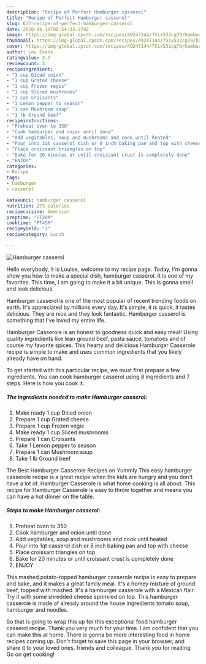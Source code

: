```yaml
---
description: "Recipe of Perfect Hamburger casserol"
title: "Recipe of Perfect Hamburger casserol"
slug: 677-recipe-of-perfect-hamburger-casserol
date: 2020-06-19T00:54:33.979Z
image: https://img-global.cpcdn.com/recipes/49247144/751x532cq70/hamburger-casserol-recipe-main-photo.jpg
thumbnail: https://img-global.cpcdn.com/recipes/49247144/751x532cq70/hamburger-casserol-recipe-main-photo.jpg
cover: https://img-global.cpcdn.com/recipes/49247144/751x532cq70/hamburger-casserol-recipe-main-photo.jpg
author: Lou Evans
ratingvalue: 3.7
reviewcount: 3
recipeingredient:
- "1 cup Diced onion"
- "1 cup Grated cheese"
- "1 cup Frozen vegis"
- "1 cup Sliced mushrooms"
- "1 can Croisants"
- "1 Lemon pepper to season"
- "1 can Mushroom soup"
- "1 lb Ground beef"
recipeinstructions:
- "Preheat oven to 350"
- "Cook hamburger and onion until done"
- "Add vegitables, soup and mushrooms and cook until heated"
- "Pour into 1qt casserol dish or 8 inch baking pan and top with cheese"
- "Place croissant triangles on top"
- "Bake for 20 minutes or until croissant crust is completely done"
- "ENJOY"
categories:
- Recipe
tags:
- hamburger
- casserol

katakunci: hamburger casserol 
nutrition: 273 calories
recipecuisine: American
preptime: "PT28M"
cooktime: "PT45M"
recipeyield: "3"
recipecategory: Lunch

---
```



![Hamburger casserol](https://img-global.cpcdn.com/recipes/49247144/751x532cq70/hamburger-casserol-recipe-main-photo.jpg)

Hello everybody, it is Louise, welcome to my recipe page. Today, I'm gonna show you how to make a special dish, hamburger casserol. It is one of my favorites. This time, I am going to make it a bit unique. This is gonna smell and look delicious.

Hamburger casserol is one of the most popular of recent trending foods on earth. It's appreciated by millions every day. It's simple, it is quick, it tastes delicious. They are nice and they look fantastic. Hamburger casserol is something that I've loved my entire life.

Hamburger Casserole is an honest to goodness quick and easy meal! Using quality ingredients like lean ground beef, pasta sauce, tomatoes and of course my favorite spices. This hearty and delicious Hamburger Casserole recipe is simple to make and uses common ingredients that you likely already have on hand.


To get started with this particular recipe, we must first prepare a few ingredients. You can cook hamburger casserol using 8 ingredients and 7 steps. Here is how you cook it.

<!--inarticleads1-->

##### The ingredients needed to make Hamburger casserol:

1. Make ready 1 cup Diced onion
1. Prepare 1 cup Grated cheese
1. Prepare 1 cup Frozen vegis
1. Make ready 1 cup Sliced mushrooms
1. Prepare 1 can Croisants
1. Take 1 Lemon pepper to season
1. Prepare 1 can Mushroom soup
1. Take 1 lb Ground beef


The Best Hamburger Casserole Recipes on Yummly This easy hamburger casserole recipe is a great recipe when the kids are hungry and you don&#39;t have a lot of. Hamburger Casserole is what home cooking is all about. This recipe for Hamburger Casserole is easy to throw together and means you can have a hot dinner on the table. 

<!--inarticleads2-->

##### Steps to make Hamburger casserol:

1. Preheat oven to 350
1. Cook hamburger and onion until done
1. Add vegitables, soup and mushrooms and cook until heated
1. Pour into 1qt casserol dish or 8 inch baking pan and top with cheese
1. Place croissant triangles on top
1. Bake for 20 minutes or until croissant crust is completely done
1. ENJOY


This mashed potato-topped hamburger casserole recipe is easy to prepare and bake, and it makes a great family meal. It&#39;s a homey mixture of ground beef, topped with mashed. It&#39;s a hamburger casserole with a Mexican flair. Try it with some shredded cheese sprinkled on top. This hamburger casserole is made of already around the house ingredients tomato soup, hamburger and noodles. 

So that is going to wrap this up for this exceptional food hamburger casserol recipe. Thank you very much for your time. I am confident that you can make this at home. There is gonna be more interesting food in home recipes coming up. Don't forget to save this page in your browser, and share it to your loved ones, friends and colleague. Thank you for reading. Go on get cooking!
